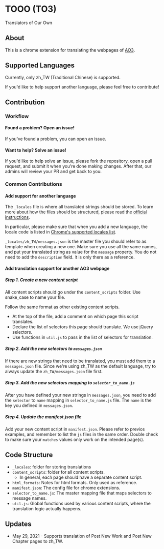 # TOOO (TO3)
Translators of Our Own


## About
This is a chrome extension for translating the webpages of [AO3](https://archiveofourown.org/).


## Supported Languages
Currently, only zh_TW (Traditional Chinese) is supported.

If you'd like to help support another language, please feel free to contribute!


## Contribution
### Workflow
#### Found a problem? Open an issue!
If you've found a problem, you can open an issue.

#### Want to help? Solve an issue!
If you'd like to help solve an issue, please fork the repository, open a pull request, and submit it when you're done making changes. After that, our admins will review your PR and get back to you.


### Common Contributions
#### Add support for another language
The `_locales` file is where all translated strings should be stored. To learn more about how the files should be structured, please read the [official instructions](https://developer.chrome.com/docs/extensions/reference/i18n/).

In particular, please make sure that when you add a new language, the locale code is listed in [Chrome's supported locales list](https://developer.chrome.com/docs/webstore/i18n/#localeTable).

`_locales/zh_TW/messages.json` is the master file you should refer to as template when creating a new one. Make sure you use all the same names, and put your translated string as value for the `message` property. You do not need to add the `description` field. It is only there as a reference.


#### Add translation support for another AO3 webpage
##### Step 1. Create a new content script
All content scripts should go under the `content_scripts` folder. Use snake_case to name your file.

Follow the same format as other existing content scripts.
- At the top of the file, add a comment on which page this script translates.
- Declare the list of selectors this page should translate. We use jQuery selectors.
- Use functions in `util.js` to pass in the list of selectors for translation.

##### Step 2. Add the new selectors to `messages.json`
If there are new strings that need to be translated, you must add them to a `messages.json` file. Since we're using zh_TW as the default language, try to always update the `zh_TW/messages.json` file first.

##### Step 3. Add the new selectors mapping to `selector_to_name.js`
After you have defined your new strings in `messages.json`, you need to add the `selector` to `name` mapping in `selector_to_name.js` file. The `name` is the key you defined in `messages.json`.

##### Step 4. Update the manifest.json file
Add your new content script in `manifest.json`. Please refer to previos examples, and remember to list the `js` files in the same order. Double check to make sure your `matches` values only work on the intended page(s).


## Code Structure
- `_locales`: folder for storing translations
- `content_scripts`: folder for all content scripts.
  - In general, each page should have a separate content script.
- `html_formats`: Notes for html formats. Only used as reference.
- `manifest.json`: The config file for chrome extensions.
- `selector_to_name.js`: The master mapping file that maps selectors to message names.
- `util.js`: Global functions used by various content scripts, where the translation logic actually happens.


## Updates
- May 29, 2021 - Supports translation of Post New Work and Post New Chapter pages to zh_TW.
